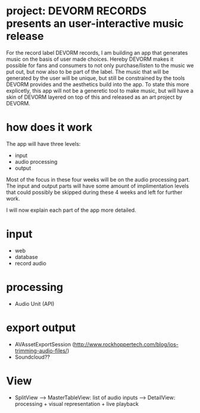# project: DEVORM RECORDS presents an user-interactive music release

For the record label DEVORM records, I am building an app that generates music on the basis of user made choices. 
Hereby DEVORM makes it possible for fans and consumers to not only purchase/listen to the music we put out, but now also to be part of the label. 
The music that will be generated by the user will be unique, but still be constrained by the tools DEVORM provides and the aesthetics build into the app.
To state this more explicetly, this app will not be a generetic tool to make music, but will have a skin of DEVORM layered on top of this and released as an art project by DEVORM.

# how does it work

The app will have three levels:
 - input
 - audio processing
 - output

Most of the focus in these four weeks will be on the audio processing part. The input and output parts will have some amount of implimentation levels that could possibly be skipped during these 4 weeks and left for further work.

I will now explain each part of the app more detailed.

# input

 - web
 - database
 - record audio

# processing

 - Audio Unit (API)


# export output

 - AVAssetExportSession (http://www.rockhoppertech.com/blog/ios-trimming-audio-files/)
 - Soundcloud??

# View

 - SplitView 
   --> MasterTableView: list of audio inputs
   --> DetailView: processing + visual representation + live playback
